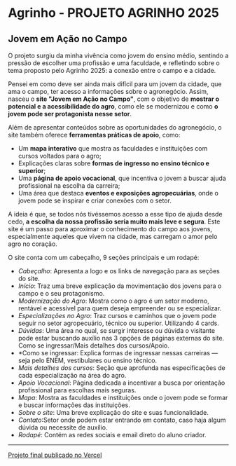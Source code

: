 # Agrinho - PROJETO AGRINHO 2025  
## Jovem em Ação no Campo

O projeto surgiu da minha vivência como jovem do ensino médio, sentindo a pressão de escolher uma profissão e uma faculdade, e refletindo sobre o tema proposto pelo Agrinho 2025: a conexão entre o campo e a cidade.

Pensei em como deve ser ainda mais difícil para um jovem da cidade, que ama o campo, ter acesso a informações sobre o agronegócio. Assim, nasceu o **site "Jovem em Ação no Campo"**, com o objetivo de **mostrar o potencial e a acessibilidade do agro**, como ele se modernizou e como **o jovem pode ser protagonista nesse setor**.

Além de apresentar conteúdos sobre as oportunidades do agronegócio, o site também oferece **ferramentas práticas de apoio**, como:

- Um **mapa interativo** que mostra as faculdades e instituições com cursos voltados para o agro;
- Explicações claras sobre **formas de ingresso no ensino técnico e superior**;
- Uma **página de apoio vocacional**, que incentiva o jovem a buscar ajuda profissional na escolha da carreira;
- Uma área que destaca **eventos e exposições agropecuárias**, onde o jovem pode se inspirar e criar conexões com o setor.

A ideia é que, se todos nós tivéssemos acesso a esse tipo de ajuda desde cedo, **a escolha da nossa profissão seria muito mais leve e segura**. Este site é um passo para aproximar o conhecimento do campo aos jovens, especialmente aqueles que vivem na cidade, mas carregam o amor pelo agro no coração.

O site conta com um cabeçalho, 9 seções principais e um rodapé:

- *Cabeçalho*: Apresenta a logo e os links de navegação para as seções do site.
- *Início*: Traz uma breve explicação da movimentação dos jovens para o campo e o seu protagonismo.
- *Modernização do Agro*: Mostra como o agro é um setor moderno, rentável e acessível para quem deseja empreender ou se      especializar.
- *Especializações no Agro*: Traz cursos e caminhos que o jovem pode seguir no setor agropecuário, técnico ou superior. Utilizando 4 cards.
- *Dúvidas*: Uma área no qual, se surgir interesse ou dúvida o visitante pode estar buscando auxílio nas 3 opções de páginas   externas do site. Como se ingressar/Mais detalhes dos cursos/Apoio.
- *Como se ingressar: Explica formas de ingressar nessas carreiras — seja pelo ENEM, vestibulares ou ensino técnico.
- *Mais detalhes dos cursos*: Seção que aprofunda nas especificações de cada especialização na área do agro.
- *Apoio Vocacional*: Página dedicada a incentivar a busca por orientação profissional para escolhas mais seguras.
- *Mapa*: Mostra as faculdades e instituições onde o jovem pode se formar e buscar informações das instituições.
- *Sobre o site*: Uma breve explicação do site e suas funcionalidade.
- *Contato*:Setor onde podem estar entrando em contato, caso haja algum dúvida ou necessite de auxílio.
- *Rodapé*: Contém as redes sociais e email direto do aluno criador.



---

[Projeto final publicado no Vercel](https://festejando-a-conexao-campo-cidade.vercel.app/)
